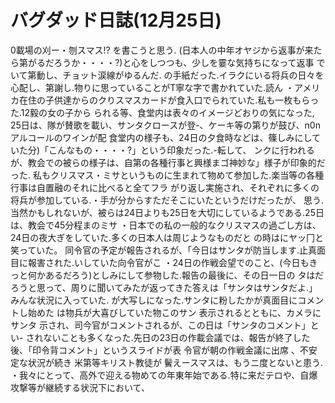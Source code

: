 # バグダッド日誌(12月25日)

0載場の刈ー・刎スマス!?
を書こうと思う.
(日本人の中年オヤジから返事が来たら第がるだろうか・・・・?)と心をしつつも、少しを霎な気持ちになって返事
でいて第動し、チョット涙線がゆるんだ.
の手紙だった.イラクにいる将兵の日々を心配し、第謝し.物りに思っていることがT寧な字で書かれていた.読ん
・アメリカ在住の子供達からのクりスマスカードが食入口でられていた.私も一枚もらった.12毅の女の子から
られる等、食堂内は表々のイメージどおりの気になった,
25日は、隊が賛歌を載い、サンタクロースが登-、ケーキ等の第りが鼓び、n0nアルコールのワインが配
食堂内の様子も、24日の夕食時などは、篠しみにしていた分)「こんなもの・・・・?」という印象だった.-転して、
ンクに行われるが、教会での被らの様子は、自第の各種行事と興様まゴ神妙な」様子が印象的だった.
私もクリスマス・ミサというものに生まれて物めて参加した.楽当等の各種行事は自置融のそれに比べると全てフラ
がり返し実施され、それぞれに多くの将兵が参加している.・手が分からすただそこにいたというだけだったが、
思う.当然かもしれないが、被らは24日よりも25日を大切にしているようである.25日は、教会で45分程まのミサ
・日本での私の一般的なクリスマスの過ごし方は、24日の夜大ぎをしていた.多くの日本人は周じようなものだと
の時はにヤッ冂と笑っていた。
同令官の予定が報告されるが、「今日はサンタが防当します.止真面目に報害された.いしていた向令官がこ
・24日の作戦会望でのこと、(今日もきっと何かあるだろう)としみにして参物した.報告の最後に、その日一日の
タはだろうと思って、周りに聞いてみたが返ってきた答えは「サンタはサンタだよ.」みんな状況に入っていた.
が大写しになった.サンタに粉したかが真面目にコメントし始めた
は物兵が大喜びしていた物このサン
表示されるとともに、カメラにサンタ
示され、司今官がコメントされるが、この日は「サンタのコメント」とい-
されないことも多くなった.先日の23日の作載会議では、報告が終了した後、「印令背コメント」というスライドが表
令官が朝の作戦金議に出席
、不安定な状況が続き
米第等キリスト教徒が
鬢えースマスは、もうニ度とないと患う.
・我々にとって、高外で迎える物めての年東年始である.特に来だテロや、自爆攻撃等が継続する状況下において、
